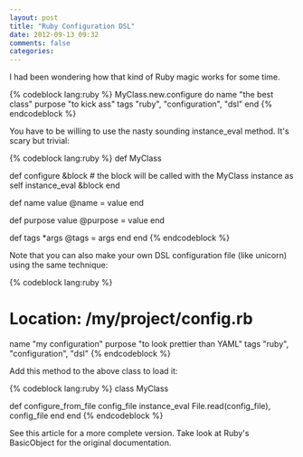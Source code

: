 ```yaml
---
layout: post
title: "Ruby Configuration DSL"
date: 2012-09-13 09:32
comments: false
categories: 
---
```


I had been wondering how that kind of Ruby magic works for some time.

{% codeblock lang:ruby %}
MyClass.new.configure do
  name "the best class"
  purpose "to kick ass"
  tags "ruby", "configuration", "dsl"
end
{% endcodeblock %}

You have to be willing to use the nasty sounding instance_eval method. It's scary but trivial:

{% codeblock lang:ruby %}
def MyClass
 
  def configure &block
    # the block will be called with the MyClass instance as self
    instance_eval &block
  end
 
  def name value
    @name = value
  end
 
  def purpose value
    @purpose = value
  end
 
  def tags *args
    @tags = args
  end
end
{% endcodeblock %}

Note that you can also make your own DSL configuration file (like unicorn) using the same technique:

{% codeblock lang:ruby %}
# Location: /my/project/config.rb
 
name "my configuration"
purpose "to look prettier than YAML"
tags "ruby", "configuration", "dsl"
{% endcodeblock %}

Add this method to the above class to load it:

{% codeblock lang:ruby %}
class MyClass
 
  def configure_from_file config_file
    instance_eval File.read(config_file), config_file
  end
end
{% endcodeblock %}

See this article for a more complete version. Take look at Ruby's BasicObject for the original documentation.

